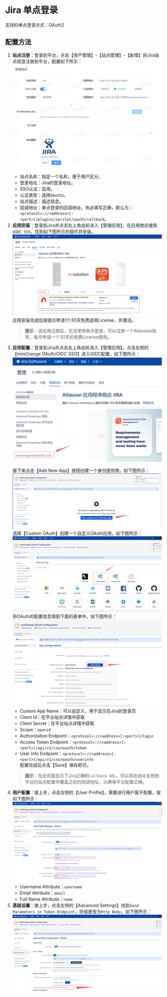 # Jira 单点登录
支持的单点登录方式：OAuth2
## 配置方法
1. **站点注册**：登录到平台，点击【资产管理】-【站点管理】-【新增】将Jira站点信息注册到平台，配置如下所示：
   ![img.png](img/jira-site.jpg)
    * 站点名称：指定一个名称，便于用户区分。
    * 登录地址：Jira的登录地址。
    * SSO认证：启用。
    * 认证类型：选择`OAuth2`。
    * 站点描述：描述信息。
    * 回调地址：单点登录的回调地址，务必填写正确，默认为：`<protocol>://<address>[:<port>]/plugins/servlet/oauth/callback`。
2. **应用安装**：登录到Jira并点击右上角齿轮进入【管理应用】，在应用商店搜索`OIDC SSO`，找到如下图所示的插件并安装。
![img.png](img/jira-marketplace.jpg)
   应用安装完成后按提示申请1个30天免费适用License，并激活。
   > **提示**：该应用过期后，无法使用单点登录，可以注册一个Atlassian账号，每月申请一个30天的免费License使用。
3. **应用配置**：登录到Jira并点击右上角齿轮进入【管理应用】，点击左侧的【miniOrange OAuth/OIDC SSO】进入OIDC配置，如下图所示：
![img.png](img/jira-app-config.jpg)
   接下来点击【Add New App】按钮创建一个身份提供商，如下图所示：
![img.png](img/jira-app-config1.jpg)
   选择【Custom OAuth】创建一个自定义OAuth应用，如下图所示：
![img.png](img/jira-app-config2.jpg)
   将OAuth的配置信息填到下面的表单中，如下图所示：
![img.png](img/jira-app-config3.jpg)
   * Custom App Name：可以自定义，用于显示在Jira的登录页
   * Client Id：在平台站点详情中获取
   * Client Secret：在平台站点详情中获取
   * Scope：`openid`
   * Authorization Endpoint：`<protocol>://<address>[:<port>]/login`
   * Access Token Endpoint：`<protocol>://<address>[:<port>]/api/v1/sso/oauth/token`
   * User Info Endpoint：`<protocol>://<address>[:<port>]/api/v1/sso/oauth/userinfo`  
   配置完成后点击【Save】保存即可。
   > **提示**：在此页面显示了Jira正确的`Callback URL`，可以将此地址复制到平台的站点配置中覆盖之前的回调地址，以确保平台配置正确。
5. **用户配置**：接上步，点击左侧的【User Profile】，需要进行用户属于配置，按如下图所示：
![img.png](img/jira-app-config5.jpg)
   * Username Attribute：`username`
   * Email Attribute：`email`
   * Full Name Attribute：`name`
6. **高级设置**：接上步，点击左侧的【Advanced Settings】找到`Send Parameters in Token Endpoint`，将值更改为`Http Body`，如下图所示：
![img.png](img/jira-app-config4.jpg)